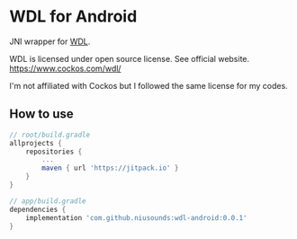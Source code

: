 # WDL for Android

JNI wrapper for [WDL](https://www.cockos.com/wdl/).

WDL is licensed under open source license. See official website.
https://www.cockos.com/wdl/

I'm not affiliated with Cockos but I followed the same license for my codes.

## How to use

```gradle
// root/build.gradle
allprojects {
    repositories {
        ...
        maven { url 'https://jitpack.io' }
    }
}

// app/build.gradle
dependencies {
    implementation 'com.github.niusounds:wdl-android:0.0.1'
}
```